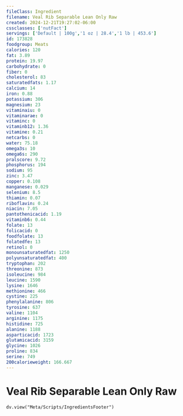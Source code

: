 ```yaml
---
fileClass: Ingredient
filename: Veal Rib Separable Lean Only Raw
created: 2024-12-21T19:27:02-06:00
cssclasses: ['nutFact']
servings: ['Default | 100g','1 oz | 28.4','1 lb | 453.6']
id: 173828
foodgroup: Meats
calories: 120
fat: 3.89
protein: 19.97
carbohydrate: 0
fiber: 0
cholesterol: 83
saturatedfats: 1.17
calcium: 14
iron: 0.88
potassium: 306
magnesium: 23
vitaminaiu: 0
vitaminarae: 0
vitaminc: 0
vitaminb12: 1.36
vitamine: 0.21
netcarbs: 0
water: 75.18
omega3s: 10
omega6s: 290
pralscore: 9.72
phosphorus: 194
sodium: 95
zinc: 3.47
copper: 0.108
manganese: 0.029
selenium: 8.5
thiamin: 0.07
riboflavin: 0.24
niacin: 7.05
pantothenicacid: 1.19
vitaminb6: 0.44
folate: 13
folicacid: 0
foodfolate: 13
folatedfe: 13
retinol: 0
monounsaturatedfat: 1250
polyunsaturatedfat: 400
tryptophan: 202
threonine: 873
isoleucine: 984
leucine: 1590
lysine: 1646
methionine: 466
cystine: 225
phenylalanine: 806
tyrosine: 637
valine: 1104
arginine: 1175
histidine: 725
alanine: 1188
asparticacid: 1723
glutamicacid: 3159
glycine: 1026
proline: 834
serine: 749
200calorieweight: 166.667
---
```


# Veal Rib Separable Lean Only Raw

```dataviewjs
dv.view("Meta/Scripts/IngredientsFooter")
```